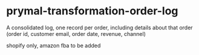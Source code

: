 # prymal-transformation-order-log
A consolidated log, one record per order, including details about that order (order id, customer email, order date, revenue, channel)

shopify only, amazon fba to be added 